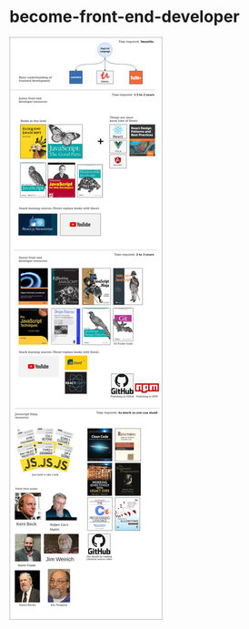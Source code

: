 # become-front-end-developer
![alt text](https://github.com/arvinazs/become-front-end-developer/blob/master/become_front_end_developer.png?raw=true)
